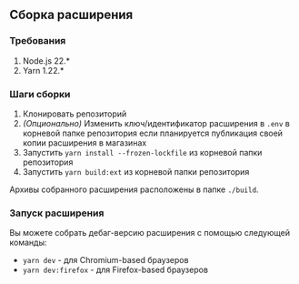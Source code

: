 ## Сборка расширения

### Требования

1. Node.js 22.\*
2. Yarn 1.22.\*

### Шаги сборки

1. Клонировать репозиторий
2. _(Опционально)_ Изменить ключ/идентификатор расширения в `.env` в корневой папке репозитория если планируется публикация своей копии расширения в магазинах
3. Запустить `yarn install --frozen-lockfile` из корневой папки репозитория
4. Запустить `yarn build:ext` из корневой папки репозитория

Архивы собранного расширения расположены в папке `./build`.

### Запуск расширения

Вы можете собрать дебаг-версию расширения с помощью следующей команды:

-   `yarn dev` - для Chromium-based браузеров
-   `yarn dev:firefox` - для Firefox-based браузеров
